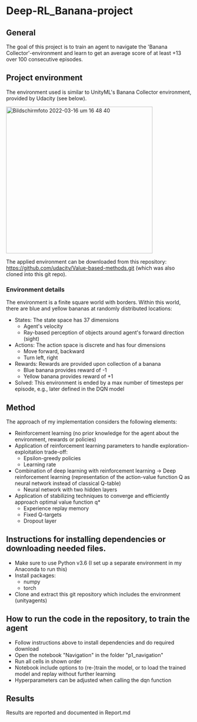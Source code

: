  # Deep-RL_Banana-project

## General 
The goal of this project is to train an agent to navigate the 'Banana Collector'-environment and learn to get an average score of at least +13 over 100 consecutive episodes. 

## Project environment
The environment used is similar to UnityML's Banana Collector environment, provided by Udacity (see below).

<img width="398" alt="Bildschirmfoto 2022-03-16 um 16 48 40" src="https://user-images.githubusercontent.com/23191357/158631214-219431d1-dced-4dfa-a484-d5f68520a6db.png">

The applied environment can be downloaded from this repository: https://github.com/udacity/Value-based-methods.git (which was also cloned into this git repo).

### Environment details
The environment is a finite square world with borders. Within this world, there are blue and yellow bananas at randomly distributed locations:
- States: The state space has 37 dimensions
  - Agent's velocity
  - Ray-based perception of objects around agent's forward direction (sight)
- Actions: The action space is discrete and has four dimensions
  - Move forward, backward
  - Turn left, right
- Rewards: Rewards are provided upon collection of a banana
  - Blue banana provides reward of -1
  - Yellow banana provides reward of +1
- Solved: This environment is ended by a max number of timesteps per episode, e.g., later defined in the DQN model

## Method

The approach of my implementation considers the following elements:
- Reinforcement learning (no prior knowledge for the agent about the environment, rewards or policies)
- Application of reinforcement learning parameters to handle exploration-exploitation trade-off:
  - Epsilon-greedy policies
  - Learning rate
- Combination of deep learning with reinforcement learning -> Deep reinforcement learning (representation of the action-value function Q as neural network instead of classical Q-table)
  - Neural network with two hidden layers 
- Application of stabilizing techniques to converge and efficiently approach optimal value function q*
  - Experience replay memory
  - Fixed Q-targets
  - Dropout layer

## 	Instructions for installing dependencies or downloading needed files.
- Make sure to use Python v3.6 (I set up a separate environment in my Anaconda to run this)
- Install packages:
  - numpy
  - torch
- Clone and extract this git repository which includes the environment (unityagents)

## 	How to run the code in the repository, to train the agent
- Follow instructions above to install dependencies and do required download
- Open the notebook "Navigation" in the folder "p1_navigation"
- Run all cells in shown order
- Notebook include options to (re-)train the model, or to load the trained model and replay without further learning
- Hyperparameters can be adjusted when calling the dqn function

## Results
Results are reported and documented in Report.md
